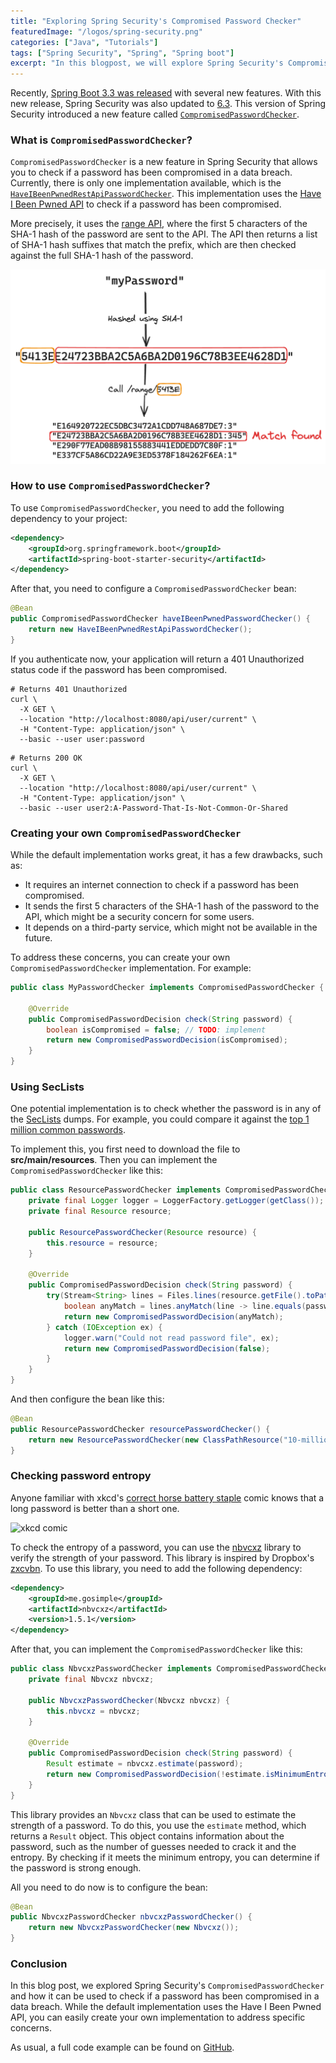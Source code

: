 ```yaml
---
title: "Exploring Spring Security's Compromised Password Checker"
featuredImage: "/logos/spring-security.png"
categories: ["Java", "Tutorials"]
tags: ["Spring Security", "Spring", "Spring boot"]
excerpt: "In this blogpost, we will explore Spring Security's CompromisedPasswordChecker and how it can be used to check if a password has been compromised in a data breach."
---
```


Recently, [Spring Boot 3.3 was released](https://spring.io/blog/2024/05/23/spring-boot-3-3-0-available-now) with several new features.
With this new release, Spring Security was also updated to [6.3](https://docs.spring.io/spring-security/reference/whats-new.html).
This version of Spring Security introduced a new feature called [`CompromisedPasswordChecker`](https://docs.spring.io/spring-security/site/docs/current/api/org/springframework/security/authentication/password/CompromisedPasswordChecker.html).

### What is `CompromisedPasswordChecker`?

`CompromisedPasswordChecker` is a new feature in Spring Security that allows you to check if a password has been compromised in a data breach.
Currently, there is only one implementation available, which is the [`HaveIBeenPwnedRestApiPasswordChecker`](https://docs.spring.io/spring-security/site/docs/current/api/org/springframework/security/web/authentication/password/HaveIBeenPwnedRestApiPasswordChecker.html).
This implementation uses the [Have I Been Pwned API](https://haveibeenpwned.com/API/v3) to check if a password has been compromised.

More precisely, it uses the [range API](https://haveibeenpwned.com/API/v3#SearchingPwnedPasswordsByRange), where the first 5 characters of the SHA-1 hash of the password are sent to the API.
The API then returns a list of SHA-1 hash suffixes that match the prefix, which are then checked against the full SHA-1 hash of the password.

![Have I Been Pwned flow](./images/haveibeenpwned.png)

### How to use `CompromisedPasswordChecker`?

To use `CompromisedPasswordChecker`, you need to add the following dependency to your project:

```xml
<dependency>
    <groupId>org.springframework.boot</groupId>
    <artifactId>spring-boot-starter-security</artifactId>
</dependency>
```

After that, you need to configure a `CompromisedPasswordChecker` bean:

```java
@Bean
public CompromisedPasswordChecker haveIBeenPwnedPasswordChecker() {
    return new HaveIBeenPwnedRestApiPasswordChecker();
}
```

If you authenticate now, your application will return a 401 Unauthorized status code if the password has been compromised.

```shell
# Returns 401 Unauthorized
curl \
  -X GET \
  --location "http://localhost:8080/api/user/current" \
  -H "Content-Type: application/json" \
  --basic --user user:password
```

```shell
# Returns 200 OK
curl \
  -X GET \
  --location "http://localhost:8080/api/user/current" \
  -H "Content-Type: application/json" \
  --basic --user user2:A-Password-That-Is-Not-Common-Or-Shared
```

### Creating your own `CompromisedPasswordChecker`

While the default implementation works great, it has a few drawbacks, such as:

* It requires an internet connection to check if a password has been compromised.
* It sends the first 5 characters of the SHA-1 hash of the password to the API, which might be a security concern for some users.
* It depends on a third-party service, which might not be available in the future.

To address these concerns, you can create your own `CompromisedPasswordChecker` implementation.
For example:

```java
public class MyPasswordChecker implements CompromisedPasswordChecker {

    @Override
    public CompromisedPasswordDecision check(String password) {
        boolean isCompromised = false; // TODO: implement
        return new CompromisedPasswordDecision(isCompromised);
    }
}
```

### Using SecLists

One potential implementation is to check whether the password is in any of the [SecLists](https://github.com/danielmiessler/SecLists) dumps.
For example, you could compare it against the [top 1 million common passwords](https://github.com/danielmiessler/SecLists/blob/master/Passwords/Common-Credentials/10-million-password-list-top-1000000.txt).

To implement this, you first need to download the file to **src/main/resources**.
Then you can implement the `CompromisedPasswordChecker` like this:

```java
public class ResourcePasswordChecker implements CompromisedPasswordChecker {
    private final Logger logger = LoggerFactory.getLogger(getClass());
    private final Resource resource;

    public ResourcePasswordChecker(Resource resource) {
        this.resource = resource;
    }

    @Override
    public CompromisedPasswordDecision check(String password) {
        try(Stream<String> lines = Files.lines(resource.getFile().toPath())) {
            boolean anyMatch = lines.anyMatch(line -> line.equals(password));
            return new CompromisedPasswordDecision(anyMatch);
        } catch (IOException ex) {
            logger.warn("Could not read password file", ex);
            return new CompromisedPasswordDecision(false);
        }
    }
}
```

And then configure the bean like this:

```java
@Bean
public ResourcePasswordChecker resourcePasswordChecker() {
    return new ResourcePasswordChecker(new ClassPathResource("10-million-password-list-top-1000000.txt"));
}
```

### Checking password entropy

Anyone familiar with xkcd's [correct horse battery staple](https://xkcd.com/936/) comic knows that a long password is better than a short one.

![xkcd comic](https://imgs.xkcd.com/comics/password_strength.png)

To check the entropy of a password, you can use the [nbvcxz](https://github.com/GoSimpleLLC/nbvcxz) library to verify the strength of your password.
This library is inspired by Dropbox's [zxcvbn](https://github.com/dropbox/zxcvbn).
To use this library, you need to add the following dependency: 

```xml
<dependency>
    <groupId>me.gosimple</groupId>
    <artifactId>nbvcxz</artifactId>
    <version>1.5.1</version>
</dependency>
```

After that, you can implement the `CompromisedPasswordChecker` like this:

```java
public class NbvcxzPasswordChecker implements CompromisedPasswordChecker {
    private final Nbvcxz nbvcxz;

    public NbvcxzPasswordChecker(Nbvcxz nbvcxz) {
        this.nbvcxz = nbvcxz;
    }

    @Override
    public CompromisedPasswordDecision check(String password) {
        Result estimate = nbvcxz.estimate(password);
        return new CompromisedPasswordDecision(!estimate.isMinimumEntropyMet());
    }
}
```

This library provides an `Nbvcxz` class that can be used to estimate the strength of a password.
To do this, you use the `estimate` method, which returns a `Result` object.
This object contains information about the password, such as the number of guesses needed to crack it and the entropy.
By checking if it meets the minimum entropy, you can determine if the password is strong enough.

All you need to do now is to configure the bean:

```java
@Bean
public NbvcxzPasswordChecker nbvcxzPasswordChecker() {
    return new NbvcxzPasswordChecker(new Nbvcxz());
}
```

### Conclusion

In this blog post, we explored Spring Security's `CompromisedPasswordChecker` and how it can be used to check if a password has been compromised in a data breach.
While the default implementation uses the Have I Been Pwned API, you can easily create your own implementation to address specific concerns.

As usual, a full code example can be found on [GitHub](https://github.com/g00glen00b/spring-samples/tree/master/spring-security-compromisedpasswordchecker).